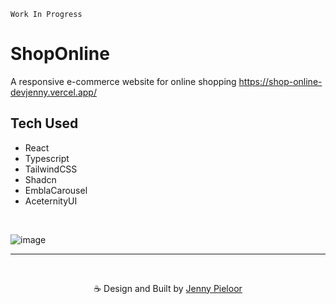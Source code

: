 `Work In Progress`

# ShopOnline
A responsive e-commerce website for online shopping https://shop-online-devjenny.vercel.app/

## Tech Used
- React
- Typescript
- TailwindCSS
- Shadcn
- EmblaCarousel
- AceternityUI

<br>

![image](https://github.com/devJennyy/shop-online/assets/135243946/2a5621d3-0ea2-418d-8076-92a3744b4dbd)

***

<br>
<p align="center">☕ Design and Built by <a href="https://linktree-jenny.vercel.app/">Jenny Pieloor</a></p>
